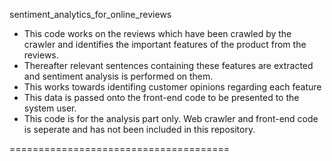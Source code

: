 sentiment_analytics_for_online_reviews

* This code works on the reviews which have been crawled by the crawler and identifies the important features of the product from the reviews. 
* Thereafter relevant sentences containing these features are extracted and sentiment analysis is performed on them.
* This works towards identifing customer opinions regarding each feature
* This data is passed onto the front-end code to be presented to
the system user. 
* This code is for the analysis part only. Web crawler and front-end code is seperate and has not been included in this repository.

======================================
